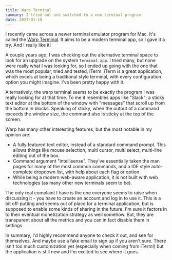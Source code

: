 ```yaml
---
title: Warp Terminal
summary: I tried out and switched to a new terminal program.
date: 2023-01-18
---
```


I recently came across a newer terminal emulator program for Mac.
It's called the [Warp Terminal](https://www.warp.dev).
It aims to be a modern terminal app, so I gave it a try. And I really like it!

A couple years ago, I was checking out the alternative terminal space to look for an upgrade on the system `Terminal.app`.
I tried many, but none were really what I was looking for, so I ended up going with the one that was the most popular, tried and tested, iTerm. 
iTerm is a great application, which excels at being a traditional style terminal, with every configuration option you might imagine. 
I've been pretty happy with it. 

Alternatively, the warp terminal seems to be exactly the program I was really looking for at that time. 
To me it resembles apps like "Slack"; a sticky text editor at the bottom of the window with "messages" that scroll up from the bottom in blocks. 
Speaking of sticky, when the output of a command exceeds the window size, the command also is sticky at the top of the screen. 

Warp has many other interesting features, but the most notable in my opinion are:
* A fully featured text editor, instead of a standard command prompt. This allows things like mouse selection, multi cursor, multi select, multi-line editing out of the box. 
* Command argument "intellisense". They've essentially taken the man pages for many of the most common commands, and a IDE style auto-complete dropdown list, with help about each flag or option. 
* While being a modern web-aware application, it is not built with web technologies (as many other new terminals seem to be). 

The only real complaint I have is the one everyone seems to raise when discussing it - you have to create an account and log in to use it. 
This is a bit off-putting and seems out of place for a terminal application, but is supposed to enable some kinds of sharing in the future. 
I'm sure it factors in to their eventual monetization strategy as well somehow. 
But, they are transparent about all the metrics and you can in fact disable them in settings. 

In summary, I'd highly recommend anyone to check it out, and see for themselves. And maybe use a fake email to sign up if you aren't sure.
There isn't too much customization yet (especially when coming from iTerm!) but the application is still new and I'm excited to see where it goes. 
